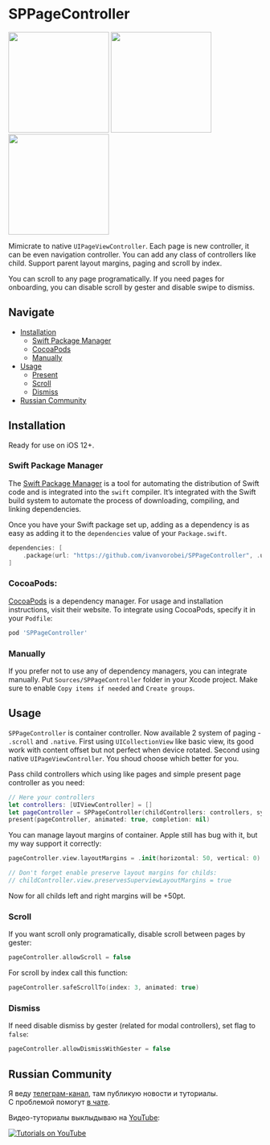 # SPPageController

<p aligment="left">
    <img src="https://cdn.ivanvorobei.by/github/sppagecontroller/v1.3/paging.png?version=8" height="200"/>
    <img src="https://cdn.ivanvorobei.by/github/sppagecontroller/v1.3/safe-scroll.png?version=8" height="200"/>
    <img src="https://cdn.ivanvorobei.by/github/sppagecontroller/v1.3/layout-margins.png?version=8" height="200"/>
</p>


Mimicrate to native `UIPageViewController`. Each page is new controller, it can be even navigation controller. You can add any class of controllers like child. Support parent layout margins, paging and scroll by index. 
 
You can scroll to any page programatically. If you need pages for onboarding, you can disable scroll by gester and disable swipe to dismiss.

## Navigate

- [Installation](#installation)
    - [Swift Package Manager](#swift-package-manager)
    - [CocoaPods](#cocoapods)
    - [Manually](#manually)
- [Usage](#usage)
    - [Present](#usage)
    - [Scroll](#scroll)
    - [Dismiss](#dismiss)
- [Russian Community](#russian-community)

## Installation

Ready for use on iOS 12+.

### Swift Package Manager

The [Swift Package Manager](https://swift.org/package-manager/) is a tool for automating the distribution of Swift code and is integrated into the `swift` compiler. It’s integrated with the Swift build system to automate the process of downloading, compiling, and linking dependencies.

Once you have your Swift package set up, adding as a dependency is as easy as adding it to the `dependencies` value of your `Package.swift`.

```swift
dependencies: [
    .package(url: "https://github.com/ivanvorobei/SPPageController", .upToNextMajor(from: "1.3.0"))
]
```

### CocoaPods:

[CocoaPods](https://cocoapods.org) is a dependency manager. For usage and installation instructions, visit their website. To integrate using CocoaPods, specify it in your `Podfile`:

```ruby
pod 'SPPageController'
```

### Manually

If you prefer not to use any of dependency managers, you can integrate manually. Put `Sources/SPPageController` folder in your Xcode project. Make sure to enable `Copy items if needed` and `Create groups`.

## Usage

`SPPageController` is container controller. Now available 2 system of paging - `.scroll` and `.native`. First using `UICollectionView` like basic view, its good work with content offset but not perfect when device rotated. Second using native `UIPageViewController`. You shoud choose which better for you. 

Pass child controllers which using like pages and simple present page controller as you need:

```swift
// Here your controllers
let controllers: [UIViewController] = []
let pageController = SPPageController(childControllers: controllers, system: .native)
present(pageController, animated: true, completion: nil)
```

You can manage layout margins of container. Apple still has bug with it, but my way support it correctly:

```swift
pageController.view.layoutMargins = .init(horizontal: 50, vertical: 0)

// Don't forget enable preserve layout margins for childs:
// childController.view.preservesSuperviewLayoutMargins = true
```

Now for all childs left and right margins will be +50pt.

### Scroll

If you want scroll only programatically, disable scroll between pages by gester:

```swift
pageController.allowScroll = false
```

For scroll by index call this function:

```swift
pageController.safeScrollTo(index: 3, animated: true)
```

### Dismiss

If need disable dismiss by gester (related for modal controllers), set flag to `false`:

```swift
pageController.allowDismissWithGester = false
```

## Russian Community

Я веду [телеграм-канал](https://sparrowcode.by/telegram), там публикую новости и туториалы.<br>
С проблемой помогут [в чате](https://sparrowcode.by/telegram/chat).

Видео-туториалы выклыдываю на [YouTube](https://ivanvorobei.by/youtube):

[![Tutorials on YouTube](https://cdn.ivanvorobei.by/github/readme/youtube-preview.jpg)](https://ivanvorobei.by/youtube)
